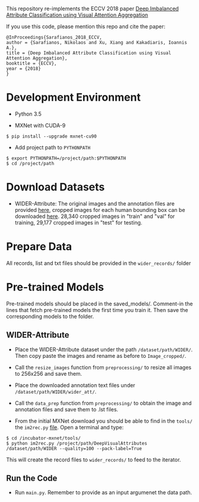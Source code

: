 This repository re-implements the ECCV 2018 paper [Deep Imbalanced Attribute Classification using Visual Attention Aggregation](https://arxiv.org/abs/1807.03903) 

If you use this code, please mention this repo and cite the paper:
```
@InProceedings{Sarafianos_2018_ECCV,
author = {Sarafianos, Nikolaos and Xu, Xiang and Kakadiaris, Ioannis A.},
title = {Deep Imbalanced Attribute Classification using Visual Attention Aggregation},
booktitle = {ECCV},
year = {2018}
}
```
# Development Environment

* Python 3.5

* MXNet with CUDA-9
```
$ pip install --upgrade mxnet-cu90
```
* Add project path to ```PYTHONPATH```
```
$ export PYTHONPATH=/project/path:$PYTHONPATH
$ cd /project/path
```

# Download Datasets

* WIDER-Attribute: The original images and the annotation files are provided [here](http://mmlab.ie.cuhk.edu.hk/projects/WIDERAttribute.html), cropped images for each human bounding box can be downloaded [here](https://github.com/zhufengx/SRN_multilabel). 28,340 cropped images in "train" and "val" for training, 29,177 cropped images in "test" for testing.


# Prepare Data

All records, list and txt files should be provided in the `wider_records/` folder

# Pre-trained Models

Pre-trained models should be placed in the saved_models/. Comment-in the lines that fetch pre-trained models the first time you train it. Then save the corresponding models to the folder. 

## WIDER-Attribute

* Place the WIDER-Attribute dataset under the path `/dataset/path/WIDER/`. Then copy paste the images and rename as before to `Image_cropped/`. 

* Call the `resize_images` function from `preprocessing/` to resize all images to 256x256 and save them. 

* Place the downloaded annotation text files under `/dataset/path/WIDER/wider_att/`.

* Call the `data_prep` function from `preprocessing/` to obtain the image and annotation files and save them to .lst files. 

* From the initial MXNet download you should be able to find in the `tools/` the `im2rec.py` [file](https://github.com/apache/incubator-mxnet/blob/master/tools/im2rec.py). Open a terminal and type:

```
$ cd /incubator-mxnet/tools/
$ python im2rec.py /project/path/DeepVisualAttributes /dataset/path/WIDER --quality=100 --pack-label=True
```

This will create the record files to `wider_records/` to feed to the iterator.

## Run the Code

* Run `main.py`. Remember to provide as an input argumenet the data path. 
